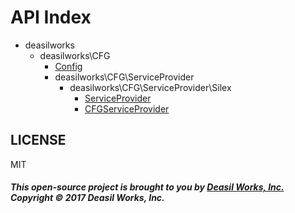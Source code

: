 API Index
=========

* deasilworks
    * deasilworks\CFG
        * [Config](deasilworks-CFG-Config.md)
        * deasilworks\CFG\ServiceProvider
            * deasilworks\CFG\ServiceProvider\Silex
                * [ServiceProvider](deasilworks-CFG-ServiceProvider-Silex-ServiceProvider.md)
                * [CFGServiceProvider](deasilworks-CFG-ServiceProvider-Silex-CFGServiceProvider.md)


## LICENSE

MIT

##### This open-source project is brought to you by [Deasil Works, Inc.](http://deasil.works/) Copyright &copy; 2017 Deasil Works, Inc.